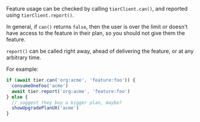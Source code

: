 Feature usage can be checked by calling `tierClient.can()`, and
reported using `tierClient.report()`.

In general, if `can()` returns `false`, then the user is over the
limit or doesn't have access to the feature in their plan, so you
should not give them the feature.

`report()` can be called right away, ahead of delivering the
feature, or at any arbitrary time.

For example:

```js
if (await tier.can('org:acme', 'feature:foo')) {
  consumeOneFoo('acme')
  await tier.report('org:acme', 'feature:foo')
} else {
  // suggest they buy a bigger plan, maybe?
  showUpgradePlanUX('acme')
}
```
